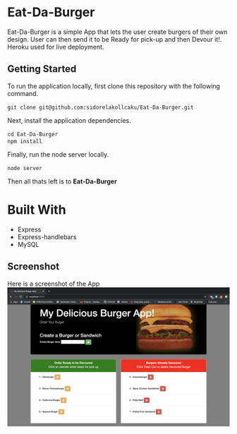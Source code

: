 # Eat-Da-Burger
Eat-Da-Burger is a simple App that lets the user create burgers of their own design. User can then send it to be Ready for pick-up and then Devour it!. Heroku used for live deployment. 

## Getting Started
To run the application locally, first clone this repository with the following command.

```
git clone git@github.com:sidorelakollcaku/Eat-Da-Burger.git
```
Next, install the application dependencies.

``` 
cd Eat-Da-Burger 
npm install 
```
Finally, run the node server locally.

```
node server
```
Then all thats left is to **Eat-Da-Burger**

# Built With
* Express
* Express-handlebars
* MySQL
## Screenshot
Here is a screenshot of the App
<br>
![Eat-Da-Burger](https://github.com/sidorelakollcaku/Eat-Da-Burger/blob/master/public/assets/images/Screen%20Shot%202020-09-04%20at%203.22.22%20PM.png)
